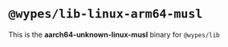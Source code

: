 # `@wypes/lib-linux-arm64-musl`

This is the **aarch64-unknown-linux-musl** binary for `@wypes/lib`
